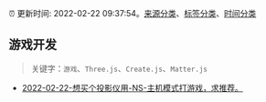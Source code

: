 :alarm_clock: 更新时间: 2022-02-22 09:37:54。[来源分类](../README.md)、[标签分类](../TAGS.md)、[时间分类](../TIMELINE.md)

## 游戏开发


> 关键字：`游戏`、`Three.js`、`Create.js`、`Matter.js`



- [2022-02-22-想买个投影仪用-NS-主机模式打游戏，求推荐。](https://www.v2ex.com/t/835701) 